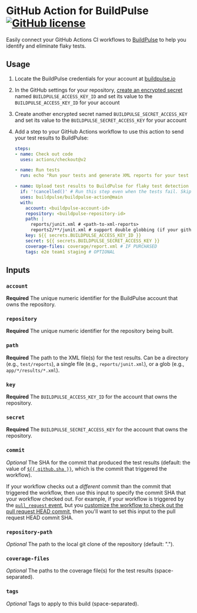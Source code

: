 # GitHub Action for BuildPulse [![GitHub license](https://img.shields.io/badge/license-MIT-blue.svg)](https://raw.githubusercontent.com/buildpulse/buildpulse-action/main/LICENSE)

Easily connect your GitHub Actions CI workflows to [BuildPulse][buildpulse.io] to help you identify and eliminate flaky tests.

## Usage

1. Locate the BuildPulse credentials for your account at [buildpulse.io][]
2. In the GitHub settings for your repository, [create an encrypted secret](https://help.github.com/en/actions/configuring-and-managing-workflows/creating-and-storing-encrypted-secrets#creating-encrypted-secrets) named `BUILDPULSE_ACCESS_KEY_ID` and set its value to the `BUILDPULSE_ACCESS_KEY_ID` for your account
3. Create another encrypted secret named `BUILDPULSE_SECRET_ACCESS_KEY` and set its value to the `BUILDPULSE_SECRET_ACCESS_KEY` for your account
4. Add a step to your GitHub Actions workflow to use this action to send your test results to BuildPulse:

    ```yaml
    steps:
    - name: Check out code
      uses: actions/checkout@v2

    - name: Run tests
      run: echo "Run your tests and generate XML reports for your test results"

    - name: Upload test results to BuildPulse for flaky test detection
      if: '!cancelled()' # Run this step even when the tests fail. Skip if the workflow is cancelled.
      uses: buildpulse/buildpulse-action@main
      with:
        account: <buildpulse-account-id>
        repository: <buildpulse-repository-id>
        path: |
          reports/junit.xml # <path-to-xml-reports>
          reports2/**/junit.xml # support double globbing (if your github-hosted runner OS uses bash 4+)
        key: ${{ secrets.BUILDPULSE_ACCESS_KEY_ID }}
        secret: ${{ secrets.BUILDPULSE_SECRET_ACCESS_KEY }}
        coverage-files: coverage/report.xml # IF PURCHASED
        tags: e2e team1 staging # OPTIONAL
    ```

## Inputs

### `account`

**Required** The unique numeric identifier for the BuildPulse account that owns the repository.

### `repository`

**Required** The unique numeric identifier for the repository being built.

### `path`

**Required** The path to the XML file(s) for the test results. Can be a directory (e.g., `test/reports`), a single file (e.g., `reports/junit.xml`), or a glob (e.g., `app/*/results/*.xml`).

### `key`

**Required** The `BUILDPULSE_ACCESS_KEY_ID` for the account that owns the repository.

### `secret`

**Required** The `BUILDPULSE_SECRET_ACCESS_KEY` for the account that owns the repository.

### `commit`

_Optional_ The SHA for the commit that produced the test results (default: the value of [`${{ github.sha }}`](https://docs.github.com/en/actions/learn-github-actions/contexts#github-context), which is the commit that triggered the workflow).

If your workflow checks out a _different_ commit than the commit that triggered the workflow, then use this input to specify the commit SHA that your workflow checked out. For example, if your workflow is triggered by the [`pull_request` event](https://docs.github.com/en/actions/using-workflows/events-that-trigger-workflows#pull_request), but you [customize the workflow to check out the pull request HEAD commit](https://github.com/actions/checkout/tree/v3.0.2#checkout-pull-request-head-commit-instead-of-merge-commit), then you'll want to set this input to the pull request HEAD commit SHA.

### `repository-path`

_Optional_ The path to the local git clone of the repository (default: ".").

### `coverage-files`

_Optional_ The paths to the coverage file(s) for the test results (space-separated).

### `tags`

_Optional_ Tags to apply to this build (space-separated).


[buildpulse.io]: https://buildpulse.io
